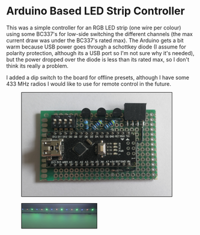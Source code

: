 # Arduino Based LED Strip Controller
This was a simple controller for an RGB LED strip (one wire per colour) using some BC337's for low-side switching the different channels (the max current draw was under the BC337's rated max). The Arduino gets a bit warm because USB power goes through a schottkey diode (I assume for polarity protection, although its a USB port so I'm not sure why it's needed), but the power dropped over the diode is less than its rated max, so I don't think its really a problem.

I added a dip switch to the board for offline presets, although I have some 433 MHz radios I would like to use for remote control in the future.

<figure>
<img width="400" src="../Images/led-strip-controller.png" alt="" style="border:1px solid black;"/>
<figcaption style="font-style: italic;">
</figcaption>
</figure>

<figure>
<img width="200" src="../Images/led-strip.png" alt="" style="border:1px solid black;"/>
<figcaption style="font-style: italic;">
</figcaption>
</figure>